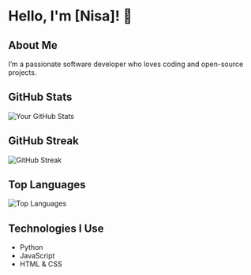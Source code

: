 # Hello, I'm [Nisa]! 👋

## About Me
I’m a passionate software developer who loves coding and open-source projects.

## GitHub Stats
![Your GitHub Stats](https://github-readme-stats.vercel.app/api?username=wknnisa&show_icons=true&theme=nightowl)

## GitHub Streak
![GitHub Streak](https://github-readme-streak-stats.herokuapp.com/?user=wknnisa&theme=nightowl)

## Top Languages
![Top Languages](https://github-readme-stats.vercel.app/api/top-langs/?username=wknnisa&layout=compact&theme=nightowl)

## Technologies I Use
- Python
- JavaScript
- HTML & CSS
